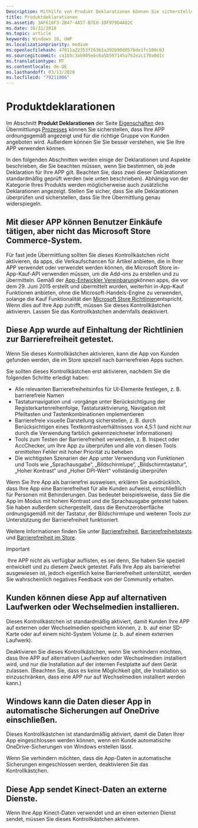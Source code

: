 ```yaml
---
Description: Mithilfe von Produkt Deklarationen können Sie sicherstellen, dass Ihre APP ordnungsgemäß in der Microsoft Store angezeigt wird und für den richtigen Kunden Satz angeboten wird.
title: Produktdeklarationen
ms.assetid: 3AF618F3-2B47-4A57-B7E8-1DF979D4A82C
ms.date: 10/31/2018
ms.topic: article
keywords: Windows 10, UWP
ms.localizationpriority: medium
ms.openlocfilehash: 47011a22353f26361a392690d857bde1fc180c03
ms.sourcegitcommit: ca1b5c3ab905ebc6a5b597145a762e2c170a0d1c
ms.translationtype: MT
ms.contentlocale: de-DE
ms.lasthandoff: 03/13/2020
ms.locfileid: "79211006"
---
```

# <a name="product-declarations"></a>Produktdeklarationen

Im Abschnitt **Produkt Deklarationen** der Seite [Eigenschaften](enter-app-properties.md) des Übermittlungs [Prozesses](app-submissions.md) können Sie sicherstellen, dass Ihre APP ordnungsgemäß angezeigt und für die richtige Gruppe von Kunden angeboten wird. Außerdem können Sie Sie besser verstehen, wie Sie Ihre APP verwenden können.

In den folgenden Abschnitten werden einige der Deklarationen und Aspekte beschrieben, die Sie beachten müssen, wenn Sie bestimmen, ob jede Deklaration für Ihre APP gilt. Beachten Sie, dass zwei dieser Deklarationen standardmäßig geprüft werden (wie unten beschrieben). Abhängig von der Kategorie Ihres Produkts werden möglicherweise auch zusätzliche Deklarationen angezeigt. Stellen Sie sicher, dass Sie alle Deklarationen überprüfen und sicherstellen, dass Sie Ihre Übermittlung genau widerspiegeln.

## <a name="this-app-allows-users-to-make-purchases-but-does-not-use-the-microsoft-store-commerce-system"></a>Mit dieser APP können Benutzer Einkäufe tätigen, aber nicht das Microsoft Store Commerce-System.

Für fast jede Übermittlung sollten Sie dieses Kontrollkästchen nicht aktivieren, da apps, die Verkaufschancen für Artikel anbieten, die in Ihrer APP verwendet oder verwendet werden können, die Microsoft Store in-App-Kauf-API verwenden müssen, um die Add-ons zu erstellen und zu übermitteln. Gemäß der [App-Entwickler Vereinbarung](https://docs.microsoft.com/legal/windows/agreements/app-developer-agreement)können apps, die vor dem 29. Juni 2015 erstellt und übermittelt wurden, weiterhin in-App-Kauf Funktionen anbieten, ohne die Microsoft-Handels-Engine zu verwenden, solange die Kauf Funktionalität den [Microsoft Store Richtlinien](store-policies.md#108-financial-transactions)entspricht. Wenn dies auf Ihre App zutrifft, müssen Sie dieses Kontrollkästchen aktivieren. Lassen Sie das Kontrollkästchen andernfalls deaktiviert.

## <a name="this-app-has-been-tested-to-meet-accessibility-guidelines"></a>Diese App wurde auf Einhaltung der Richtlinien zur Barrierefreiheit getestet.

Wenn Sie dieses Kontrollkästchen aktivieren, kann die App von Kunden gefunden werden, die im Store speziell nach barrierefreien Apps suchen.

Sie sollten dieses Kontrollkästchen erst aktivieren, nachdem Sie die folgenden Schritte erledigt haben:

-   Alle relevanten Barrierefreiheitsinfos für UI-Elemente festlegen, z. B. barrierefreie Namen
-   Tastaturnavigation und -vorgänge unter Berücksichtigung der Registerkartenreihenfolge, Tastaturaktivierung, Navigation mit Pfeiltasten und Tastenkombinationen implementieren
-   Barrierefreie visuelle Darstellung sicherstellen, z. B. durch Berücksichtigen eines Textkontrastverhältnisses von 4,5:1 (und nicht nur durch die Verwendung farblich gekennzeichneter Informationen)
-   Tools zum Testen der Barrierefreiheit verwenden, z. B. Inspect oder AccChecker, um Ihre App zu überprüfen und alle von diesen Tools ermittelten Fehler mit hoher Priorität zu beheben
-   Die wichtigsten Szenarien der App unter Verwendung von Funktionen und Tools wie „Sprachausgabe“, „Bildschirmlupe“, „Bildschirmtastatur“, „Hoher Kontrast“ und „Hoher DPI-Wert“ vollständig überprüfen

Wenn Sie Ihre App als barrierefrei ausweisen, erklären Sie ausdrücklich, dass Ihre App eine Barrierefreiheit für alle Kunden aufweist, einschließlich für Personen mit Behinderungen. Das bedeutet beispielsweise, dass Sie die App im Modus mit hohem Kontrast und die Sprachausgabe getestet haben. Sie haben außerdem sichergestellt, dass die Benutzeroberfläche ordnungsgemäß mit der Tastatur, der Bildschirmlupe und weiteren Tools zur Unterstützung der Barrierefreiheit funktioniert.

Weitere Informationen finden Sie unter [Barrierefreiheit](../design/accessibility/accessibility.md), [Barrierefreiheitstests](../design/accessibility/accessibility-testing.md) und [Barrierefreiheit im Store](../design/accessibility/accessibility-in-the-store.md).

> [!IMPORTANT]
> Ihre APP nicht als verfügbar auflisten, es sei denn, Sie haben Sie speziell entwickelt und zu diesem Zweck getestet. Falls Ihre App als barrierefrei ausgewiesen ist, jedoch eigentlich keine Barrierefreiheit unterstützt, werden Sie wahrscheinlich negatives Feedback von der Community erhalten.

## <a name="customers-can-install-this-app-to-alternate-drives-or-removable-storage"></a>Kunden können diese App auf alternativen Laufwerken oder Wechselmedien installieren.

Dieses Kontrollkästchen ist standardmäßig aktiviert, damit Kunden Ihre APP auf externen oder Wechselmedien speichern können, z. b. auf einer SD-Karte oder auf einem nicht-System Volume (z. b. auf einem externen Laufwerk).

Deaktivieren Sie dieses Kontrollkästchen, wenn Sie verhindern möchten, dass Ihre APP auf alternativen Laufwerken oder Wechselmedien installiert wird, und nur die Installation auf der internen Festplatte auf dem Gerät zulassen. (Beachten Sie, dass es keine Möglichkeit gibt, die Installation so einzuschränken, dass eine APP *nur* auf Wechselmedien installiert werden kann.)


## <a name="windows-can-include-this-apps-data-in-automatic-backups-to-onedrive"></a>Windows kann die Daten dieser App in automatische Sicherungen auf OneDrive einschließen.

Dieses Kontrollkästchen ist standardmäßig aktiviert, damit die Daten Ihrer App eingeschlossen werden können, wenn ein Kunde automatische OneDrive-Sicherungen von Windows erstellen lässt.

Wenn Sie verhindern möchten, dass die App-Daten in automatische Sicherungen eingeschlossen werden, deaktivieren Sie das Kontrollkästchen.


## <a name="this-app-sends-kinect-data-to-external-services"></a>Diese App sendet Kinect-Daten an externe Dienste. 

Wenn Ihre App Kinect-Daten verwendet und an einen externen Dienst sendet, müssen Sie dieses Kontrollkästchen aktivieren.



 

 

 




